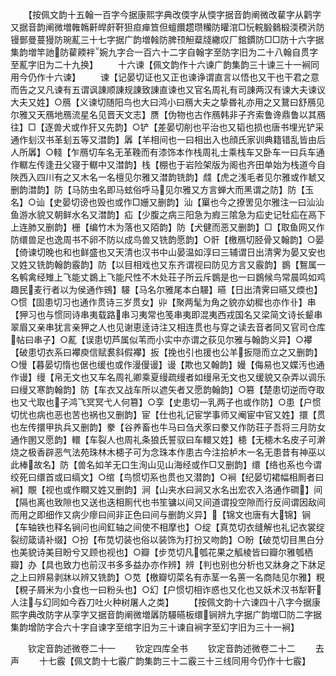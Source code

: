 <!-- { "loadSidebar": true } -->
　　【按佩文韵十五翰一百字今据康熙字典改偄字从愞字据音韵阐微改雚字从鹳字又据音韵阐微増雗鶾鼾皔皯靬狚疸瘅笪但蟺饡趱瓒糷防矔涫□忨輐腶鶨椴渜稬沜防镘鄤曼蔓獌防琬薍三十七字据广韵増螒防脾顸觛薒牋繖叹厂錧鏆防□□防十六字据集韵増竿訑防雚餪袢婉九字合一百六十二字自翰字至防字旧为二十八翰自贯字至薍字旧为二十九换】
　　十六谏【佩文韵作十六谏广韵集韵三十谏三十一裥同用今仍作十六谏】
　　谏【记晏切证也又正也谏诤谓直言以悟也又干也干君之意而告之又凡谏有五谓讽諌顺諌规諌致諌直谏也又官名周礼有司諌两汉有谏大夫谏议大夫又姓】○鴈【义谏切随阳鸟也大曰鸿小曰鴈大夫之挚昬礼亦用之又鵞曰舒鴈见尔雅又天鴈地鴈流星名见晋天文志】赝【伪物也古作鴈韩非子齐索鲁谗鼎鲁以其鴈往】□【逐兽犬或作犴又先韵】○铲【差晏切削也平治也又韬也损也唐书埋光铲采通作刬汉书革刬五等又澘韵】羼【羊相间也一曰相出入也顔氏家训典籍错乱皆由后人所羼】○輚【乍鴈切车名无革鞔而有漆饰本作栈周礼士乘栈车又卧车一曰兵车通作轏左传逢丑父寝于轏中又澘韵】栈【棚也于岩险架版为阁也齐田单始为栈道今自陜西入四川有之又木名一名檀见尔雅又澘韵铣韵】虥【虎之浅毛者见尔雅或作虦又删韵澘韵】防【马防虫名即马蚿俗呼马见尔雅又方言蝉大而黑谓之防】防【玉名】○讪【史晏切谤也毁也或作□姗又删韵】汕【罺也今之撩罟见尔雅注一曰汕汕鱼游水貌又朝鲜水名又澘韵】疝【少腹之病三阳急为瘕三隂急为疝史记牡疝在鬲下上连肺又删韵】栅【编竹木为落也又陌韵】防【犬健而恶又删韵】□【取鱼网又作防缳兽足也逸周书不卵不防以成鸟兽又铣韵愿韵】○骭【檄鴈切胫骨又翰韵】○晏【倚谏切晚也和也鲜盛也又天清也汉书中山晏温如淳曰三辅谓日出清霁为晏又安也又姓又铣韵翰韵霰韵】防【以目相戏也又东齐谓视曰防见方言又霰韵】鷃【鴽属一名鹌禽经雉上飞能丈鷃上飞能尺性不木处荘子所云斥鷃是也一曰鷃候鸟常晨鸣如鸡趣民麦行者以为侯通作鴳】騴【马名尔雅尾本白騴】曣【日出清霁曰曣又煗也】○惯【固患切习也通作贯诗三岁贯女】丱【聚两髦为角之貌亦幼穉也亦作卝】串【狎习也与惯同诗串夷载路串习夷常也笺串夷即混夷西戎国名又梁简文诗长颦串翠眉又亲串犹言亲狎之人也见谢恵逹诗注又相连贯也与穿之读去音者同又官司仓库帖曰串子】○薍【误患切芦属似苇而小实中亦谓之荻见尔雅与翰韵义异】○襻【破患切衣系曰襻庾信赋裠斜假襻】扳【挽也引也援也公羊扳隠而立之又删韵】○慢【暮晏切惰也倨也缓也或作漫僈谩】谩【欺也又翰韵】嫚【侮易也又媟汚也通作谩】缦【帛无文也又车名周礼卿乘夏缦疏缦者如缦帛无文也又缓貌又杂弄以调乐曰缦又寒韵翰韵】防【车衣又战车所以遮矢者又愿韵翰韵】○篡【楚患切逆而夺取也又弋取也子鸿飞冥冥弋人何篡】○孪【史患切一乳两子也或作防】○患【户惯切忧也病也恶也苦也祸也又删韵】宦【仕也礼记宦学事师又阉宦中官又姓】擐【贯也左传擐甲执兵又删韵】豢【谷养畜也牛马曰刍犬豕曰豢又作防荘子吾将三月防女通作圂又愿韵】轘【车裂人也周礼条狼氏誓驭曰车轘又姓】槵【无槵木名皮子可澣烧之极香辟恶气法苑珠林木槵子可为念珠本作患古今注拾栌木一名无患昔有神巫以此棒故名】防【兽名如羊无口生洵山见山海经或作□又删韵】缳【络也系也今谓绞死曰缳首或曰缟文】○绾【鸟惯切系也贯也又潜韵】○裥【纪晏切裙幅相厠者曰裥】覸【视也或作瞷又姓又删韵】涧【山夹水曰涧又水名出宏农入洛通作磵】间【隔也离也致隙也又送也迭相厠代也书笙镛以间又间道谓投空隙而行反间谓因敌间而用之即细作又病少瘳曰间非正色曰间与删韵义异】【锦文也唐有大锦】锏【车轴铁也释名锏问也间釭轴之间使不相摩也】○绽【真苋切衣缝解也礼记衣裳绽裂纫箴请补缀】○扮【布苋切装也俗以装饰为打扮又吻韵】○盼【破苋切目黒白分也美貌诗美目盼兮又顾也视也】○瓣【步苋切凡瓠花果之觚棱皆曰瓣尔雅瓠栖瓣】办【具也致力也前汉书多多益办亦作辨】辨【判也别也分析也又牀身之下牀足之上曰辨易剥牀以辨又铣韵】○苋【檄瓣切菜名有赤茎一名蒉一名商陆见尔雅】粯【粯子屑米为小食也一曰粉头也】○幻【户惯切相诈惑也又化也又妖术汉书犁靬人注与幻同如今吞刀吐火种树屠人之类】
　　【按佩文韵十六谏四十八字今据康熙字典改防字从孪字又据音韵阐微増羼防騴曣板缳锏辨九字据广韵増□防二字据集韵增防字合六十字自谏字至绾字旧为三十谏自裥字至幻字旧为三十一裥】











　　钦定音韵述微卷二十一
　　钦定四库全书
　　钦定音韵述微卷二十二
　　去声
　　十七霰【佩文韵十七霰广韵集韵三十二霰三十三线同用今仍作十七霰】
